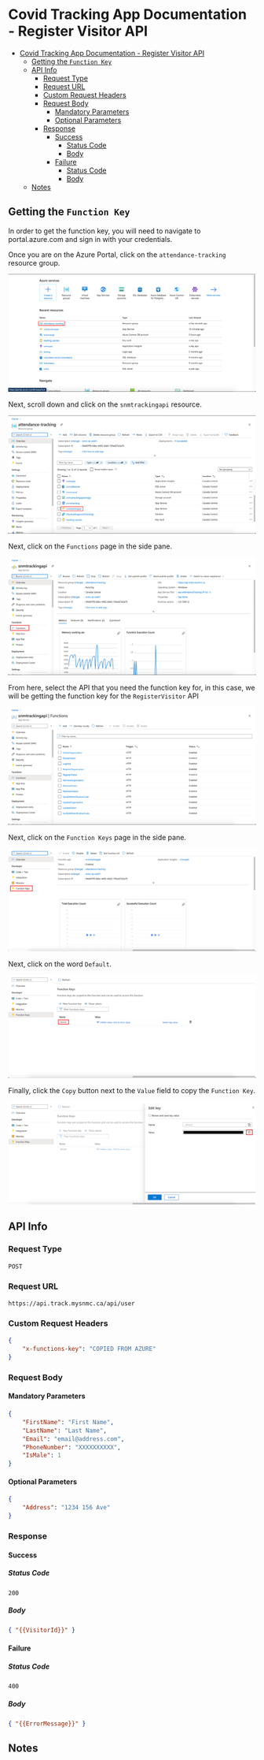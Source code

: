 # Covid Tracking App Documentation - Register Visitor API

- [Covid Tracking App Documentation - Register Visitor API](#covid-tracking-app-documentation---register-visitor-api)
  - [Getting the ```Function Key```](#getting-the-function-key)
  - [API Info](#api-info)
    - [Request Type](#request-type)
    - [Request URL](#request-url)
    - [Custom Request Headers](#custom-request-headers)
    - [Request Body](#request-body)
      - [Mandatory Parameters](#mandatory-parameters)
      - [Optional Parameters](#optional-parameters)
    - [Response](#response)
      - [Success](#success)
        - [Status Code](#status-code)
        - [Body](#body)
      - [Failure](#failure)
        - [Status Code](#status-code-1)
        - [Body](#body-1)
  - [Notes](#notes)

## Getting the ```Function Key```

In order to get the function key, you will need to navigate to portal.azure.com and sign in with your credentials.

Once you are on the Azure Portal, click on the ```attendance-tracking``` resource group.

![attendancetracking](img/attendancetracking.png)

Next, scroll down and click on the ```snmtrackingapi``` resource.

![snmctrackingapi](img/snmctrackingapi.png)

Next, click on the ```Functions``` page in the side pane.

![snmctackingapi_functions](img/snmctrackingapi_functions.png)

From here, select the API that you need the function key for, in this case, we will be getting the function key for the ```RegisterVisitor``` API

![snmctracking_api_functions_select](img/snmctrackingapi_functions_select.png)

Next, click on the ```Function Keys``` page in the side pane.

![api_page](img/api_page.png)

Next, click on the word ```Default```.

![function_keys_page](img/function_keys_page.png)

Finally, click the ```Copy``` button next to the ```Value``` field to copy the ```Function Key```.

![function_keys_page_model](img/function_keys_page_modal.png)

## API Info

### Request Type

```
POST
```

### Request URL

```
https://api.track.mysnmc.ca/api/user
```

### Custom Request Headers

```json
{
    "x-functions-key": "COPIED FROM AZURE"
}
```

### Request Body

#### Mandatory Parameters

```json
{
	"FirstName": "First Name",
	"LastName": "Last Name",
	"Email": "email@address.com",
	"PhoneNumber": "XXXXXXXXXX",
	"IsMale": 1
}
```

#### Optional Parameters

```json
{
    "Address": "1234 156 Ave"
}
```

### Response

#### Success

##### Status Code

```
200
```

##### Body

```json
{ "{{VisitorId}}" }
```

#### Failure

##### Status Code

```
400
```

##### Body

```json
{ "{{ErrorMessage}}" }
```

## Notes

